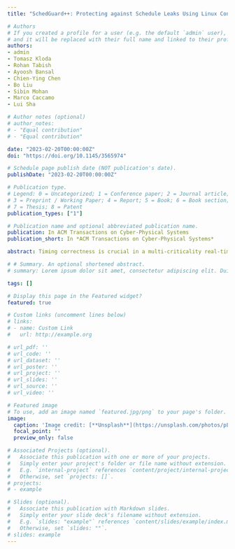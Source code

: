 ```yaml
---
title: "SchedGuard++: Protecting against Schedule Leaks Using Linux Containers on Multi-Core Processors"

# Authors
# If you created a profile for a user (e.g. the default `admin` user), write the username (folder name) here 
# and it will be replaced with their full name and linked to their profile.
authors:
- admin
- Tomasz Kloda
- Rohan Tabish
- Ayoosh Bansal
- Chien-Ying Chen
- Bo Liu
- Sibin Mohan
- Marco Caccamo
- Lui Sha

# Author notes (optional)
# author_notes:
# - "Equal contribution"
# - "Equal contribution"

date: "2023-02-20T00:00:00Z"
doi: "https://doi.org/10.1145/3565974"

# Schedule page publish date (NOT publication's date).
publishDate: "2023-02-20T00:00:00Z"

# Publication type.
# Legend: 0 = Uncategorized; 1 = Conference paper; 2 = Journal article;
# 3 = Preprint / Working Paper; 4 = Report; 5 = Book; 6 = Book section;
# 7 = Thesis; 8 = Patent
publication_types: ["1"]

# Publication name and optional abbreviated publication name.
publication: In ACM Transactions on Cyber-Physical Systems
publication_short: In *ACM Transactions on Cyber-Physical Systems*

abstract: Timing correctness is crucial in a multi-criticality real-time system, such as an autonomous driving system. It has been recently shown that these systems can be vulnerable to timing inference attacks, mainly due to their predictable behavioral patterns. Existing solutions like schedule randomization cannot protect against such attacks, often limited by the system’s real-time nature. This article presents “SchedGuard++”, a temporal protection framework for Linux-based real-time systems that protects against posterior schedule-based attacks by preventing untrusted tasks from executing during specific time intervals. SchedGuard++ supports multi-core platforms and is implemented using Linux containers and a customized Linux kernel real-time scheduler. We provide schedulability analysis assuming the Logical Execution Time (LET) paradigm, which enforces I/O predictability. The proposed response time analysis takes into account the interference from trusted and untrusted tasks and the impact of the protection mechanism. We demonstrate the effectiveness of our system using a realistic radio-controlled rover platform. Not only is “SchedGuard++” able to protect against the posterior schedule-based attacks, but it also ensures that the real-time tasks/containers meet their temporal requirements.

# # Summary. An optional shortened abstract.
# summary: Lorem ipsum dolor sit amet, consectetur adipiscing elit. Duis posuere tellus ac convallis placerat. Proin tincidunt magna sed ex sollicitudin condimentum.

tags: []

# Display this page in the Featured widget?
featured: true

# Custom links (uncomment lines below)
# links:
# - name: Custom Link
#   url: http://example.org

# url_pdf: ''
# url_code: ''
# url_dataset: ''
# url_poster: ''
# url_project: ''
# url_slides: ''
# url_source: ''
# url_video: ''

# Featured image
# To use, add an image named `featured.jpg/png` to your page's folder. 
image:
  caption: 'Image credit: [**Unsplash**](https://unsplash.com/photos/pLCdAaMFLTE)'
  focal_point: ""
  preview_only: false

# Associated Projects (optional).
#   Associate this publication with one or more of your projects.
#   Simply enter your project's folder or file name without extension.
#   E.g. `internal-project` references `content/project/internal-project/index.md`.
#   Otherwise, set `projects: []`.
# projects:
# - example

# Slides (optional).
#   Associate this publication with Markdown slides.
#   Simply enter your slide deck's filename without extension.
#   E.g. `slides: "example"` references `content/slides/example/index.md`.
#   Otherwise, set `slides: ""`.
# slides: example
---
```


<!-- {{% callout note %}}
Click the *Cite* button above to demo the feature to enable visitors to import publication metadata into their reference management software.
{{% /callout %}}

{{% callout note %}}
Create your slides in Markdown - click the *Slides* button to check out the example.
{{% /callout %}} -->

<!-- Supplementary notes can be added here, including [code, math, and images](https://wowchemy.com/docs/writing-markdown-latex/). -->
